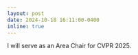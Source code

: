 ```yaml
---
layout: post
date: 2024-10-18 16:11:00-0400
inline: true
---
```

I will serve as an Area Chair for CVPR 2025.